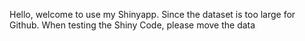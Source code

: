 Hello, welcome to use my Shinyapp. Since the dataset is too large for Github. When testing the Shiny Code,
please move the data